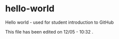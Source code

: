 # hello-world
Hello world - used for student introduction to GitHub

This file has been edited on 12/05 - 10:32
.
